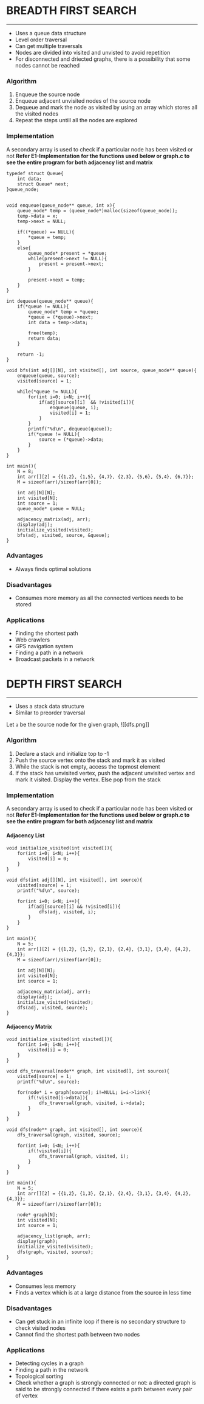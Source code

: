 # BREADTH FIRST SEARCH
---
- Uses a queue data structure
- Level order traversal
- Can get multiple traversals
- Nodes are divided into visited and unvisted to avoid repetition
- For disconnected  and driected graphs, there is a possibility that some nodes cannot be reached

### Algorithm
1. Enqueue the source node
2. Enqueue adjacent unvisited nodes of the source node
3. Dequeue and mark the node as visited by using an array which stores all the visited nodes
4. Repeat the steps untill all the nodes are explored

### Implementation
A secondary array is used to check if a particular node has been visited or not
**Refer E1-Implementation for the functions used below or graph.c to see the entire program for both adjacency list and matrix**
```
typedef struct Queue{
    int data;
    struct Queue* next;
}queue_node;


void enqueue(queue_node** queue, int x){
    queue_node* temp = (queue_node*)malloc(sizeof(queue_node));
    temp->data = x;
    temp->next = NULL;
    
    if((*queue) == NULL){
        *queue = temp;
    }
    else{
        queue_node* present = *queue;
        while(present->next != NULL){
            present = present->next;
        }

        present->next = temp;
    }
}

int dequeue(queue_node** queue){
    if(*queue != NULL){
        queue_node* temp = *queue;
        *queue = (*queue)->next;
        int data = temp->data;
        
        free(temp);
        return data;
    }

    return -1;
}

void bfs(int adj[][N], int visited[], int source, queue_node** queue){
    enqueue(queue, source);
    visited[source] = 1;

    while(*queue != NULL){
        for(int i=0; i<N; i++){
            if(adj[source][i]  && !visited[i]){
                enqueue(queue, i);
                visited[i] = 1;
            }
        }
        printf("%d\n", dequeue(queue));
        if(*queue != NULL){
            source = (*queue)->data;
        }
    }
}

int main(){
    N = 8;
    int arr[][2] = {{1,2}, {1,5}, {4,7}, {2,3}, {5,6}, {5,4}, {6,7}};
    M = sizeof(arr)/sizeof(arr[0]);

    int adj[N][N];
    int visited[N];
    int source = 1;
    queue_node* queue = NULL;
    
    adjacency_matrix(adj, arr);
    display(adj);
    initialize_visited(visited);
    bfs(adj, visited, source, &queue);
}
```

### Advantages
- Always finds optimal solutions

### Disadvantages
- Consumes more memory as all the connected vertices needs to be stored

### Applications
- Finding the shortest path 
- Web crawlers
- GPS navigation system
- Finding a path in a network
- Broadcast packets in a network

# DEPTH FIRST SEARCH
---
- Uses a stack data structure
- Similar to preorder traversal

Let `a` be the source node for the given graph,
![[dfs.png]]

### Algorithm
1. Declare a stack and initialize top to -1
2. Push the source vertex onto the stack and mark it as visited
3. While the stack is not empty, access the topmost element
4. If the stack has unvisited vertex, push the adjacent unvisited vertex and mark it visited. Display the vertex. Else pop from the stack

### Implementation
A secondary array is used to check if a particular node has been visited or not
**Refer E1-Implementation for the functions used below or graph.c to see the entire program for both adjacency list and matrix**

#### Adjacency List
```
void initialize_visited(int visited[]){
    for(int i=0; i<N; i++){
        visited[i] = 0;
    }
}

void dfs(int adj[][N], int visited[], int source){
    visited[source] = 1;
    printf("%d\n", source);

    for(int i=0; i<N; i++){
        if(adj[source][i] && !visited[i]){
            dfs(adj, visited, i);
        }
    }
}

int main(){
    N = 5;
    int arr[][2] = {{1,2}, {1,3}, {2,1}, {2,4}, {3,1}, {3,4}, {4,2}, {4,3}};
    M = sizeof(arr)/sizeof(arr[0]);

    int adj[N][N];
    int visited[N];
    int source = 1;

    adjacency_matrix(adj, arr);
    display(adj);
    initialize_visited(visited);
    dfs(adj, visited, source);
}
```

#### Adjacency Matrix
```
void initialize_visited(int visited[]){
    for(int i=0; i<N; i++){
        visited[i] = 0;
    }
}

void dfs_traversal(node** graph, int visited[], int source){
    visited[source] = 1;
    printf("%d\n", source);

    for(node* i = graph[source]; i!=NULL; i=i->link){
        if(!visited[i->data]){
            dfs_traversal(graph, visited, i->data);
        }
    }
}

void dfs(node** graph, int visited[], int source){
    dfs_traversal(graph, visited, source);

    for(int i=0; i<N; i++){
        if(!visited[i]){
            dfs_traversal(graph, visited, i);
        }
    }
}

int main(){
    N = 5;
    int arr[][2] = {{1,2}, {1,3}, {2,1}, {2,4}, {3,1}, {3,4}, {4,2}, {4,3}};
    M = sizeof(arr)/sizeof(arr[0]);

    node* graph[N];
    int visited[N];
    int source = 1;

    adjacency_list(graph, arr);
    display(graph);
    initialize_visited(visited);
    dfs(graph, visited, source);
}
```

### Advantages
- Consumes less memory
- Finds a vertex which is at a large distance from the source in less time

### Disadvantages
- Can get stuck in an infinite loop if there is no secondary structure to check visited nodes
- Cannot find the shortest path between two nodes

### Applications
- Detecting cycles in a graph
- Finding a path in the network
- Topological sorting 
- Check whether a graph is strongly connected or not: a directed graph is said to be strongly connected if there exists a path between every pair of vertex